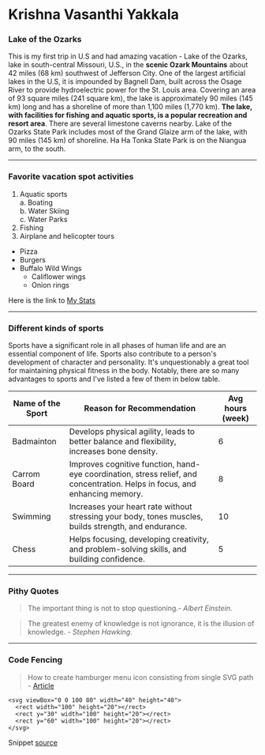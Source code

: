 # Krishna Vasanthi Yakkala
### Lake of the Ozarks
This is my first trip in U.S and had amazing vacation - Lake of the Ozarks, lake in south-central Missouri, U.S., in the **scenic Ozark Mountains** about 42 miles (68 km) southwest of Jefferson City. One of the largest artificial lakes in the U.S, it is impounded by Bagnell Dam, built across the Osage River to provide hydroelectric power for the St. Louis area. Covering an area of 93 square miles (241 square km), the lake is approximately 90 miles (145 km) long and has a shoreline of more than 1,100 miles (1,770 km). **The lake, with facilities for fishing and aquatic sports, is a popular recreation and resort area**. There are several limestone caverns nearby. Lake of the Ozarks State Park includes most of the Grand Glaize arm of the lake, with 90 miles (145 km) of shoreline. Ha Ha Tonka State Park is on the Niangua arm, to the south.

------
### Favorite vacation spot activities
1. Aquatic sports    
    a. Boating    
    b. Water Skiing    
    c. Water Parks
2. Fishing
3. Airplane and helicopter tours


* Pizza
* Burgers
* Buffalo Wild Wings
    * Califlower wings
    * Onion rings

Here is the link to [My Stats](MyStats.md)

------
### Different kinds of sports 
Sports have a significant role in all phases of human life and are an essential component of life. Sports also contribute to a person's development of character and personality. It's unquestionably a great tool for maintaining physical fitness in the body. Notably, there are so many advantages to sports and I've listed a few of them in below table.

| Name of the Sport | Reason for Recommendation | Avg hours (week) |
| ------------------| ------- | -------- |
| Badmainton | Develops physical agility, leads to better balance and flexibility, increases bone density. | 6 |
| Carrom Board | Improves cognitive function, hand-eye coordination, stress relief, and concentration. Helps in focus, and enhancing memory. | 8 |
| Swimming | Increases your heart rate without stressing your body, tones muscles, builds strength, and endurance. | 10 |
| Chess | Helps focusing, developing creativity, and problem-solving skills, and building confidence. | 5 |

-------
### Pithy Quotes
> The important thing is not to stop questioning.- *Albert Einstein*.

> The greatest enemy of knowledge is not ignorance, it is the illusion of knowledge. - *Stephen Hawking*.

------

### Code Fencing
> How to create hamburger menu icon consisting from single SVG path - [Article](https://stackoverflow.com/questions/67482923/how-to-create-hamburger-menu-icon-consisting-from-single-svg-path)

```
<svg viewBox="0 0 100 80" width="40" height="40">
  <rect width="100" height="20"></rect>
  <rect y="30" width="100" height="20"></rect>
  <rect y="60" width="100" height="20"></rect>
</svg>
```
Snippet [source](https://css-tricks.com/snippets/svg/svg-hamburger-menu/)

